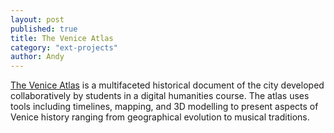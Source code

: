 ```yaml
---
layout: post
published: true
title: The Venice Atlas
category: "ext-projects"
author: Andy
---
```


[The Venice Atlas](http://veniceatlas.epfl.ch/) is a multifaceted historical document of the city developed collaboratively by students in a digital humanities course. The atlas uses tools including timelines, mapping, and 3D modelling to present aspects of Venice history ranging from geographical evolution to musical traditions.
